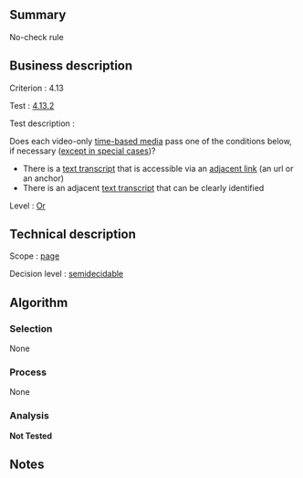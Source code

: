 ## Summary

No-check rule

## Business description

Criterion : 4.13

Test : [4.13.2](http://www.accessiweb.org/index.php/accessiweb-22-english-version.html#test-4-13-2)

Test description :

Does each video-only [time-based media](http://www.accessiweb.org/index.php/glossary-76.html#mMediaTemp) pass one of the conditions below, if necessary ([except in special cases](http://www.accessiweb.org/index.php/glossary-76.html#cpCrit4- "Special cases for criterion 4.13"))? 

-   There is a [text transcript](http://www.accessiweb.org/index.php/glossary-76.html#mTranscriptTextuel) that is accessible via an [adjacent link](http://www.accessiweb.org/index.php/glossary-76.html#mLienAdj) (an url or an anchor)
-   There is an adjacent [text transcript](http://www.accessiweb.org/index.php/glossary-76.html#mTranscriptTextuel) that can be clearly identified

Level : [Or](/en/category/rules-design/accessiweb-11/level/or)

## Technical description

Scope : [page](/en/category/rules-design/accessiweb-11/scope/page)

Decision level :
[semidecidable](/en/category/rules-design/accessiweb-11/decision-level/semidecidable)

## Algorithm

### Selection

None

### Process

None

### Analysis

**Not Tested**

## Notes


